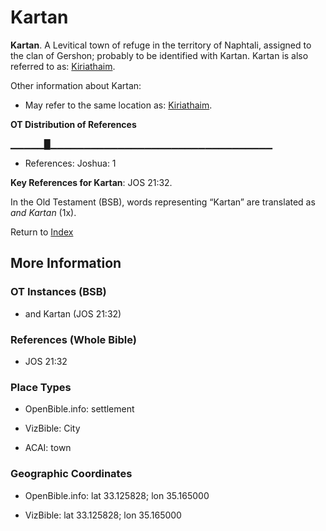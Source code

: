 # Kartan
**Kartan**. 
A Levitical town of refuge in the territory of Naphtali, assigned to the clan of Gershon; probably to be identified with Kartan. 
Kartan is also referred to as: 
[Kiriathaim](Kiriathaim.2.md). 




Other information about Kartan:


* May refer to the same location as: 
[Kiriathaim](Kiriathaim.2.md). 


**OT Distribution of References**

▁▁▁▁▁█▁▁▁▁▁▁▁▁▁▁▁▁▁▁▁▁▁▁▁▁▁▁▁▁▁▁▁▁▁▁▁▁▁
* References: Joshua: 1



**Key References for Kartan**: 
JOS 21:32. 


In the Old Testament (BSB), words representing “Kartan” are translated as 
*and Kartan* (1x). 




Return to [Index](00-Index.md)

## More Information

### OT Instances (BSB)

* and Kartan (JOS 21:32)



### References (Whole Bible)

* JOS 21:32


### Place Types

* OpenBible.info: settlement

* VizBible: City

* ACAI: town



### Geographic Coordinates

* OpenBible.info: lat 33.125828; lon 35.165000

* VizBible: lat 33.125828; lon 35.165000




